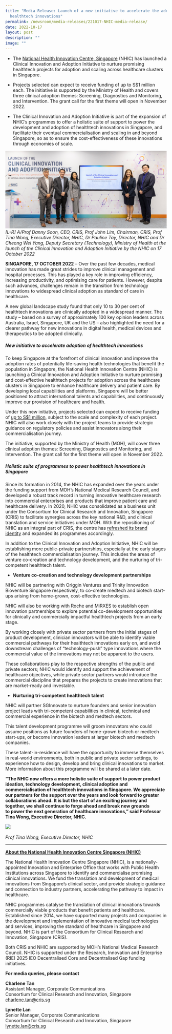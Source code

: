 ```yaml
---
title: "Media Release: Launch of a new initiative to accelerate the adoption of
  healthtech innovations"
permalink: /newsroom/media-releases/221017-NHIC-media-release/
date: 2022-10-17
layout: post
description: ""
image: ""
---
```

* The [National Health Innovation Centre, Singapore](https://www.nhic.sg/) (NHIC) has launched a Clinical Innovation and Adoption Initiative to nurture promising healthtech projects for adoption and scaling across healthcare clusters in Singapore.

* Projects selected can expect to receive funding of up to S$1 million each. The initiative is supported by the Ministry of Health and covers three clinical adoption themes: Screening, Diagnostics and Monitoring, and Intervention. The grant call for the first theme will open in November 2022.

* The Clinical Innovation and Adoption Initiative is part of the expansion of NHIC’s programmes to offer a holistic suite of support to power the development and adoption of healthtech innovations in Singapore, and facilitate their eventual commercialisation and scaling in and beyond Singapore, so as to ensure the cost-effectiveness of these innovations through economies of scale.

![](/images/News/2022/221017_NHIC%20I2Adopt/NHIC%20group%20photo.jpg)
_\[L-R\] A/Prof Danny Soon, CEO, CRIS, Prof John Lim, Chairman, CRIS, Prof Tina Wong, Executive Director, NHIC, Dr Pauline Tay, Director, NHIC and Dr Cheong Wei Yang, Deputy Secretary (Technology), Ministry of Health at the launch of the Clinical Innovation and Adoption Initiative by the NHIC on 17 October 2022_

**SINGAPORE, 17 OCTOBER 2022** – Over the past few decades, medical innovation has made great strides to improve clinical management and hospital processes. This has played a key role in improving efficiency, increasing productivity, and optimising care for patients. However, despite such advances, challenges remain in the transition from technology innovations to widespread clinical adoption as standard of care in healthcare.

A new global landscape study found that only 10 to 30 per cent of healthtech innovations are clinically adopted in a widespread manner. The study – based on a survey of approximately 100 key opinion leaders across Australia, Israel, Singapore, UK and the US – also highlighted the need for a clearer pathway for new innovations in digital health, medical devices and therapeutics to be adopted clinically. 

##### New initiative to accelerate adoption of healthtech innovations

To keep Singapore at the forefront of clinical innovation and improve the adoption rates of potentially life-saving health technologies that benefit the population in Singapore, the National Health Innovation Centre (NHIC) is launching a Clinical Innovation and Adoption Initiative to nurture promising and cost-effective healthtech projects for adoption across the healthcare clusters in Singapore to enhance healthcare delivery and patient care. By developing local capabilities and platforms, Singapore will be better positioned to attract international talents and capabilities, and continuously improve our provision of healthcare and health.

Under this new initiative, projects selected can expect to receive funding of [up to S$1 million](https://nhic.sg/web/index.php/our-funding/innovation-to-adopt), subject to the scale and complexity of each project. NHIC will also work closely with the project teams to provide strategic guidance on regulatory policies and assist innovators along their commercialisation journey. 

The initiative, supported by the Ministry of Health (MOH), will cover three clinical adoption themes: Screening, Diagnostics and Monitoring, and Intervention. The grant call for the first theme will open in November 2022. 

##### Holistic suite of programmes to power healthtech innovations in Singapore

Since its formation in 2014, the NHIC has expanded over the years under the funding support from MOH’s National Medical Research Council, and developed a robust track record in turning innovative healthcare research into commercial enterprises and products that improve patient care and healthcare delivery. In 2020, NHIC was consolidated as a business unit under the Consortium for Clinical Research and Innovation, Singapore (CRIS) to facilitate synergies across the key national R&D, and clinical translation and service initiatives under MOH. With the repositioning of NHIC as an integral part of CRIS, the centre has [refreshed its brand identity](https://nhic.sg/web/index.php/about-us/our-identity) and expanded its programmes accordingly.

In addition to the Clinical Innovation and Adoption Initiative, NHIC will be establishing more public-private partnerships, especially at the early stages of the healthtech commercialisation journey. This includes the areas of venture co-creation and technology development, and the nurturing of tri-competent healthtech talent. 

*   **Venture co-creation and technology development partnerships**

NHIC will be partnering with Origgin Ventures and Trinity Innovation Bioventure Singapore respectively, to co-create medtech and biotech start-ups arising from home-grown, cost-effective technologies. 

NHIC will also be working with Roche and MiRXES to establish open innovation partnerships to explore potential co-development opportunities for clinically and commercially impactful healthtech projects from an early stage.

By working closely with private sector partners from the initial stages of product development, clinician innovators will be able to identify viable commercial pathways for their healthtech innovations early on, and avoid downstream challenges of “technology-push” type innovations where the commercial value of the innovations may not be apparent to the users.

These collaborations play to the respective strengths of the public and private sectors; NHIC would identify and support the achievement of healthcare objectives, while private sector partners would introduce the commercial discipline that prepares the projects to create innovations that are market-ready and investable. 

*   **Nurturing tri-competent healthtech talent**  

NHIC will partner SGInnovate to nurture founders and senior innovation project leads with tri-competent capabilities in clinical, technical and commercial experience in the biotech and medtech sectors.

This talent development programme will groom innovators who could assume positions as future founders of home-grown biotech or medtech start-ups, or become innovation leaders at larger biotech and medtech companies.

These talent-in-residence will have the opportunity to immerse themselves in real-world environments, both in public and private sector settings, to experience how to design, develop and bring clinical innovations to market. More information about this programme will be shared at a later date. 

**“The NHIC now offers a more holistic suite of support to power product ideation, technology development, clinical adoption and commercialisation of healthtech innovations in Singapore. We appreciate our partners for the support over the years and look forward to greater collaborations ahead. It is but the start of an exciting journey and together, we shall continue to forge ahead and break new grounds to power the next generation of healthcare innovations,” said Professor Tina Wong, Executive Director, NHIC.**

![](https://www.cris.sg/wp-content/uploads/2022/10/Prof-TIna-Wong.jpg)

_Prof Tina Wong, Executive Director, NHIC_

---

[**About the National Health Innovation Centre Singapore (NHIC)**](https://www.nhic.sg/)

The National Health Innovation Centre Singapore (NHIC), is a nationally-appointed Innovation and Enterprise Office that works with Public Health Institutions across Singapore to identify and commercialise promising clinical innovations. We fund the translation and development of medical innovations from Singapore’s clinical sector, and provide strategic guidance and connection to industry partners, accelerating the pathway to impact in healthcare. 

NHIC programmes catalyse the translation of clinical innovations towards commercially viable products that benefit patients and healthcare. Established since 2014, we have supported many projects and companies in the development and implementation of innovative medical technologies and services, improving the standard of healthcare in Singapore and beyond. NHIC is part of the Consortium for Clinical Research and Innovation, Singapore (CRIS). 

Both CRIS and NHIC are supported by MOH’s National Medical Research Council. NHIC is supported under the Research, Innovation and Enterprise (RIE) 2025 IEO Decentralised Core and Decentralised Gap funding initiatives.

**For media queries, please contact**

**Charlene Tan**
<br>Assistant Manager, Corporate Communications
<br>Consortium for Clinical Research and Innovation, Singapore
<br>charlene.tan@cris.sg

**Lynette Lan**
<br>Senior Manager, Corporate Communications
<br>Consortium for Clinical Research and Innovation, Singapore
<br>lynette.lan@cris.sg
